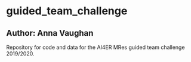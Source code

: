 # guided_team_challenge
## Author: Anna Vaughan

Repository for code and data for the AI4ER MRes guided team challenge 2019/2020.
